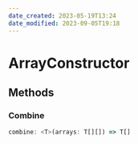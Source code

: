 ```yaml
---
date_created: 2023-05-19T13:24
date_modified: 2023-09-05T19:18
---
```

# ArrayConstructor

## Methods

### Combine

```ts
combine: <T>(arrays: T[][]) => T[]
```
